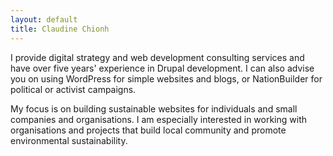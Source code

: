 ```yaml
---
layout: default
title: Claudine Chionh
---
```


I provide digital strategy and web development consulting services and have over five years' experience in Drupal development. I can also advise you on using WordPress for simple websites and blogs, or NationBuilder for political or activist campaigns.

My focus is on building sustainable websites for individuals and small companies and organisations. I am especially interested in working with organisations and projects that build local community and promote environmental sustainability.
